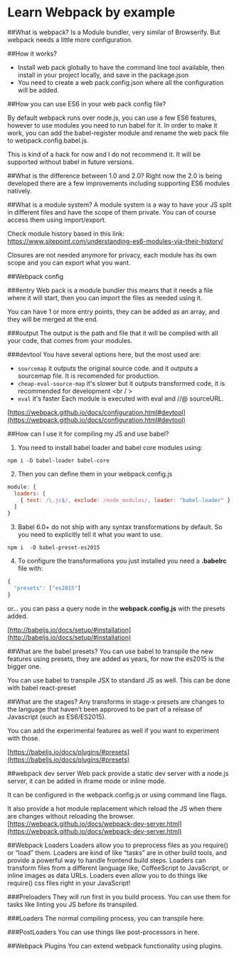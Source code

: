 # Learn Webpack by example

##What is webpack?
Is a Module bundler, very similar of Browserify. But webpack needs a little more configuration.

##How it works?

- Install web pack globally to have the command line tool available, then install in your project locally, and save in the package.json <br />
- You need to create a web pack.config.json where all the configuration will be added.

##How you can use ES6 in your web pack config file?

By default webpack runs over node.js, you can use a few ES6 features, however to use modules you need to run babel for it. In order to make it work, you can add the babel-register module and rename the web pack file to webpack.config.babel.js.

This is kind of a hack for now and I do not recommend it. It will be supported without babel in future versions.

##What is the difference between 1.0 and 2.0?
Right now the 2.0 is being developed there are a few improvements including supporting ES6 modules natively.

##What is a module system?
A module system is a way to have your JS split in different files and have the scope of them private. You can of course access them using import/export. 

Check module history based in this link:
https://www.sitepoint.com/understanding-es6-modules-via-their-history/

Closures are not needed anymore for privacy, each module has its own scope and you can export what you want.

##Webpack config

###entry
Web pack is a module bundler this means that it needs a file where it will start, then you can import the files as needed using it.

You can have 1 or more entry points, they can be added as an array, and they will be merged at the end.

###output
The output is the path and file that it will be compiled with all your code, that comes from your modules.

###devtool
You have several options here, but the most used are: <br />
- `sourcemap` it outputs the original source code. and it outputs a sourcemap file. It is recomended for production. <br />
- `cheap-eval-source-map` it's slower but it outputs transformed code, it is recommended for development <br / >
- `eval` it's faster Each module is executed with eval and //@ sourceURL.

[https://webpack.github.io/docs/configuration.html#devtool](https://webpack.github.io/docs/configuration.html#devtool)

##How can I use it for compiling my JS and use babel?

1. You need to install babel loader and babel core modules using:

`npm i -D babel-loader babel-core`


2. Then you can define them in your webpack.config.js 
```js
module: {
  loaders: [
    { test: /\.js$/, exclude: /node_modules/, loader: "babel-loader" }
  ]
}
```
3. Babel 6.0+ do not ship with any syntax transformations by default. So you need to explicitly tell it what you want to use.

`npm i  -D babel-preset-es2015`

4. To configure the transformations you just installed you need a **.babelrc** file with:
```js
{
  "presets": ["es2015"]
}
```

or… you can pass a query node in the **webpack.config.js** with the presets added.

[http://babeljs.io/docs/setup/#installation](http://babeljs.io/docs/setup/#installation)

##What are the babel presets?
You can use babel to transpile the new features using presets, they are added as years, for now the es2015 is the bigger one. 

You can use babel to transpile JSX to standard JS as well. This can be done with babel react-preset

##What are the stages?
Any transforms in stage-x presets are changes to the language that haven’t been approved to be part of a release of Javascript (such as ES6/ES2015).

You can add the experimental features as well if you want to experiment with those.

[https://babeljs.io/docs/plugins/#presets](https://babeljs.io/docs/plugins/#presets)

##webpack dev server
Web pack provide a static dev server with a node.js server, it can be added in iframe mode or inline mode.

It can be configured in the webpack.config.js or using command line flags.

It also provide a hot module replacement which reload the JS when there are changes without reloading the browser.
[https://webpack.github.io/docs/webpack-dev-server.html](https://webpack.github.io/docs/webpack-dev-server.html)

##Webpack Loaders
Loaders allow you to preprocess files as you require() or “load” them. Loaders are kind of like “tasks” are in other build tools, and provide a powerful way to handle frontend build steps. Loaders can transform files from a different language like, CoffeeScript to JavaScript, or inline images as data URLs. Loaders even allow you to do things like require() css files right in your JavaScript!

###Preloaders
They will run first in you build process. You can use them for tasks like linting you JS before its transpiled.

###Loaders
The normal compiling process, you can transpile here.

###PostLoaders
You can use things like post-processors in here.

##Webpack Plugins
You can extend webpack functionality using plugins.